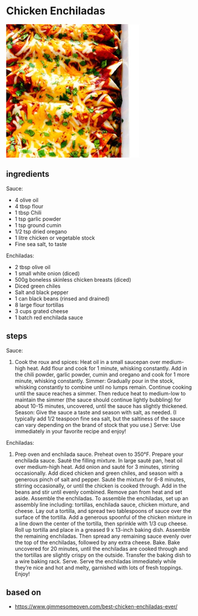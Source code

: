 # Chicken Enchiladas

![Chicken Enchiladas](images/chicken-enchiladas.jpg)

## ingredients

Sauce:

- 4 olive oil
- 4 tbsp flour
- 1 tbsp Chili
- 1 tsp garlic powder
- 1 tsp ground cumin
- 1/2 tsp dried oregano
- 1 litre chicken or vegetable stock
- Fine sea salt, to taste

Enchiladas:

- 2 tbsp olive oil
- 1 small white onion (diced)
- 500g boneless skinless chicken breasts (diced)
- Diced green chiles
- Salt and black pepper
- 1 can black beans (rinsed and drained)
- 8 large flour tortillas
- 3 cups grated cheese
- 1 batch red enchilada sauce

## steps

Sauce:

1. Cook the roux and spices: Heat oil in a small saucepan over medium-high heat. Add flour and cook for 1 minute, whisking constantly.  Add in the chili powder, garlic powder, cumin and oregano and cook for 1 more minute, whisking constantly.
Simmer: Gradually pour in the stock, whisking constantly to combine until no lumps remain.  Continue cooking until the sauce reaches a simmer.  Then reduce heat to medium-low to maintain the simmer (the sauce should continue lightly bubbling) for about 10-15 minutes, uncovered, until the sauce has slightly thickened.
Season: Give the sauce a taste and season with salt, as needed.  (I typically add 1/2 teaspoon fine sea salt, but the saltiness of the sauce can vary depending on the brand of stock that you use.)
Serve: Use immediately in your favorite recipe and enjoy!

Enchiladas:

1. Prep oven and enchilada sauce. Preheat oven to 350°F.  Prepare your enchilada sauce.
Sauté the filling mixture. In large sauté pan, heat oil over medium-high heat. Add onion and sauté for 3 minutes, stirring occasionally.  Add diced chicken and green chiles, and season with a generous pinch of salt and pepper.  Sauté the mixture for 6-8 minutes, stirring occasionally, or until the chicken is cooked through.  Add in the beans and stir until evenly combined.  Remove pan from heat and set aside.
Assemble the enchiladas. To assemble the enchiladas, set up an assembly line including: tortillas, enchilada sauce, chicken mixture, and cheese. Lay out a tortilla, and spread two tablespoons of sauce over the surface of the tortilla.  Add a generous spoonful of the chicken mixture in a line down the center of the tortilla, then sprinkle with 1/3 cup cheese. Roll up tortilla and place in a greased 9 x 13-inch baking dish. Assemble the remaining enchiladas.  Then spread any remaining sauce evenly over the top of the enchiladas, followed by any extra cheese.
Bake. Bake uncovered for 20 minutes, until the enchiladas are cooked through and the tortillas are slightly crispy on the outside.  Transfer the baking dish to a wire baking rack.
Serve. Serve the enchiladas immediately while they’re nice and hot and melty, garnished with lots of fresh toppings. Enjoy!

## based on

- https://www.gimmesomeoven.com/best-chicken-enchiladas-ever/
